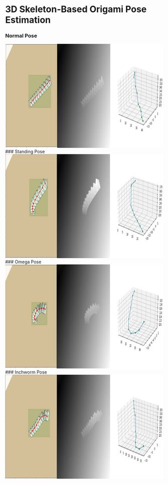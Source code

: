 # 3D Skeleton-Based Origami Pose Estimation
### Normal Pose
<img src="Images/Image1.png" height=330 />
### Standing Pose
<img src="Images/Image2.png" height=330 />
### Omega Pose
<img src="Images/Image3.png" height=330 />
### Inchworm Pose
<img src="Images/Image4.png" height=330 />

